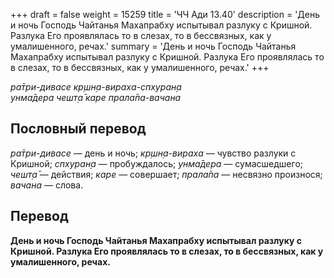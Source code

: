 +++
draft = false
weight = 15259
title = 'ЧЧ Ади 13.40'
description = 'День и ночь Господь Чайтанья Махапрабху испытывал разлуку с Кришной. Разлука Его проявлялась то в слезах, то в бессвязных, как у умалишенного, речах.'
summary = 'День и ночь Господь Чайтанья Махапрабху испытывал разлуку с Кришной. Разлука Его проявлялась то в слезах, то в бессвязных, как у умалишенного, речах.'
+++

_ра̄три-дивасе кр̣шн̣а-вираха-спхуран̣а  
унма̄дера чешт̣а̄ каре прала̄па-вачана_

## Пословный перевод

_ра̄три_\-_дивасе_ — день и ночь; _кр̣шн̣а_\-_вираха_ — чувство разлуки с Кришной; _спхуран̣а_ — пробуждалось; _унма̄дера_ — сумасшедшего; _чешт̣а̄_ — действия; _каре_ — совершает; _прала̄па_ — несвязно произнося; _вачана_ — слова.

## Перевод

**День и ночь Господь Чайтанья Махапрабху испытывал разлуку с Кришной. Разлука Его проявлялась то в слезах, то в бессвязных, как у умалишенного, речах.**
